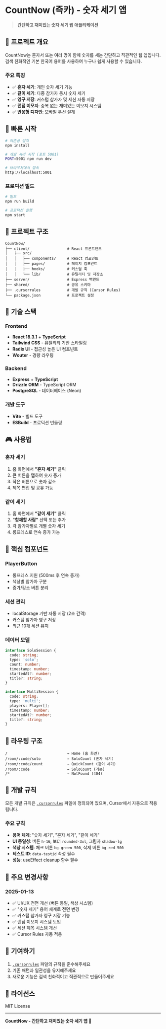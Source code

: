 # CountNow (즉카) - 숫자 세기 앱

> **간단하고 재미있는 숫자 세기 웹 애플리케이션**

## 🎯 프로젝트 개요

CountNow는 혼자서 또는 여러 명이 함께 숫자를 세는 간단하고 직관적인 웹 앱입니다. 
검색 친화적인 기본 한국어 용어를 사용하여 누구나 쉽게 사용할 수 있습니다.

### 주요 특징
- ✅ **혼자 세기**: 개인 숫자 세기 기능
- ✅ **같이 세기**: 다중 참가자 동시 숫자 세기
- ✅ **영구 저장**: 커스텀 참가자 및 세션 자동 저장
- ✅ **랜덤 이모지**: 중복 없는 재미있는 이모지 시스템
- ✅ **반응형 디자인**: 모바일 우선 설계

## 🚀 빠른 시작

```bash
# 의존성 설치
npm install

# 개발 서버 시작 (포트 5001)
PORT=5001 npm run dev

# 브라우저에서 접속
http://localhost:5001
```

### 프로덕션 빌드
```bash
# 빌드
npm run build

# 프로덕션 실행
npm start
```

## 📁 프로젝트 구조

```
CountNow/
├── client/                 # React 프론트엔드
│   ├── src/
│   │   ├── components/     # React 컴포넌트
│   │   ├── pages/          # 페이지 컴포넌트
│   │   ├── hooks/          # 커스텀 훅
│   │   └── lib/            # 유틸리티 및 저장소
├── server/                 # Express 백엔드
├── shared/                 # 공유 스키마
├── .cursorrules            # 개발 규칙 (Cursor Rules)
└── package.json            # 프로젝트 설정
```

## 🔧 기술 스택

### Frontend
- **React 18.3.1** + **TypeScript**
- **Tailwind CSS** - 유틸리티 기반 스타일링
- **Radix UI** - 접근성 높은 UI 컴포넌트
- **Wouter** - 경량 라우팅

### Backend
- **Express** + **TypeScript**
- **Drizzle ORM** - TypeScript ORM
- **PostgreSQL** - 데이터베이스 (Neon)

### 개발 도구
- **Vite** - 빌드 도구
- **ESBuild** - 프로덕션 번들링

## 🎮 사용법

### 혼자 세기
1. 홈 화면에서 **"혼자 세기"** 클릭
2. 큰 버튼을 탭하여 숫자 증가
3. 작은 버튼으로 숫자 감소
4. 제목 편집 및 공유 가능

### 같이 세기
1. 홈 화면에서 **"같이 세기"** 클릭
2. **"함께할 사람"** 선택 또는 추가
3. 각 참가자별로 개별 숫자 세기
4. 롱프레스로 연속 증가 가능

## 🎨 핵심 컴포넌트

### PlayerButton
- 롱프레스 지원 (500ms 후 연속 증가)
- 색상별 참가자 구분
- 증가/감소 버튼 분리

### 세션 관리
- localStorage 기반 자동 저장 (2초 간격)
- 커스텀 참가자 영구 저장
- 최근 10개 세션 유지

### 데이터 모델
```typescript
interface SoloSession {
  code: string;
  type: 'solo';
  count: number;
  timestamp: number;
  startedAt?: number;
  title?: string;
}

interface MultiSession {
  code: string;
  type: 'multi';
  players: Player[];
  timestamp: number;
  startedAt?: number;
  title?: string;
}
```

## 🔄 라우팅 구조

```
/                           → Home (홈 화면)
/room/:code/solo            → SoloCount (혼자 세기)
/room/:code/count           → QuickCount (같이 세기)
/room/:code                 → SoloCount (기본)
/*                          → NotFound (404)
```

## 🎯 개발 규칙

모든 개발 규칙은 [`.cursorrules`](.cursorrules) 파일에 정의되어 있으며, Cursor에서 자동으로 적용됩니다.

### 주요 규칙
- **용어 체계**: "숫자 세기", "혼자 세기", "같이 세기"
- **UI 통일성**: 버튼 `h-16`, 보더 `rounded-3xl`, 그림자 `shadow-lg`
- **색상 시스템**: 체크 버튼 `bg-green-500`, 삭제 버튼 `bg-red-500`
- **테스트 ID**: `data-testid` 속성 필수
- **성능**: useEffect cleanup 함수 필수

## 📝 주요 변경사항

### 2025-01-13
- ✅ UI/UX 전면 개선 (버튼 통일, 색상 시스템)
- ✅ "숫자 세기" 용어 체계로 전면 변경
- ✅ 커스텀 참가자 영구 저장 기능
- ✅ 랜덤 이모지 시스템 도입
- ✅ 세션 제목 시스템 개선
- ✅ Cursor Rules 자동 적용

## 🤝 기여하기

1. [`.cursorrules`](.cursorrules) 파일의 규칙을 준수해주세요
2. 기존 패턴과 일관성을 유지해주세요
3. 새로운 기능은 검색 친화적이고 직관적으로 만들어주세요

## 📄 라이선스

MIT License

---

**CountNow - 간단하고 재미있는 숫자 세기 앱** 🎯